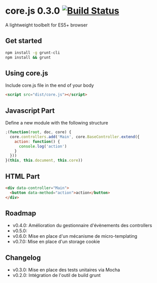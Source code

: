 core.js 0.3.0 [![Build Status](https://travis-ci.org/ghoullier/core.js.png?branch=master)](https://travis-ci.org/ghoullier/core.js)
==================================================

A lightweight toolbelt for ES5+ browser

Get started
--------------------------------------
```sh
npm install -g grunt-cli
npm install && grunt
```

Using core.js
--------------------------------------

Include core.js file in the end of your body
```html
<script src="dist/core.js"></script>
```

Javascript Part
--------------------------------------

Define a new module with the following structure
```javascript
;(function(root, doc, core) {
  core.controllers.add('Main', core.BaseController.extend({
    action: function() {
      console.log('action')
    }
  }))
}(this, this.document, this.core))
```

HTML Part
--------------------------------------
```html
<div data-controller="Main">
  <button data-method="action">action</button>
</div>
```

Roadmap
--------------------------------------
- v0.4.0: Amélioration du gestionnaire d'évènements des controllers
- v0.5.0:
- v0.6.0: Mise en place d'un mécanisme de micro-templating
- v0.7.0: Mise en place d'un storage cookie

Changelog
--------------------------------------
- v0.3.0: Mise en place des tests unitaires via Mocha
- v0.2.0: Intégration de l'outil de build grunt
